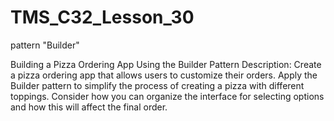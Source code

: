 # TMS_C32_Lesson_30
pattern "Builder"


Building a Pizza Ordering App Using the Builder Pattern
Description: Create a pizza ordering app that allows users to customize their orders. Apply the Builder pattern to simplify the process of creating a pizza with different toppings. Consider how you can organize the interface for selecting options and how this will affect the final order.
